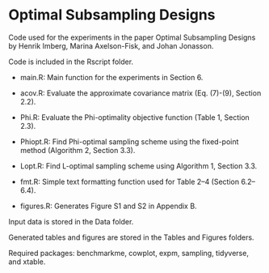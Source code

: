 # Optimal Subsampling Designs

Code used for the experiments in the paper Optimal Subsampling Designs by Henrik Imberg, Marina Axelson-Fisk, and Johan Jonasson. 

Code is included in the Rscript folder.

* main.R: Main function for the experiments in Section 6.

* acov.R: Evaluate the approximate covariance matrix (Eq. (7)-(9), Section 2.2).

* Phi.R: Evaluate the Phi-optimality objective function (Table 1, Section 2.3). 

* Phiopt.R: Find Phi-optimal sampling scheme using the fixed-point method (Algorithm 2, Section 3.3).

* Lopt.R: Find L-optimal sampling scheme using Algorithm 1, Section 3.3.

* fmt.R: Simple text formatting function used for Table 2–4 (Section 6.2–6.4).

* figures.R: Generates Figure S1 and S2 in Appendix B.

Input data is stored in the Data folder. 

Generated tables and figures are stored in the Tables and Figures folders.

Required packages: benchmarkme, cowplot, expm, sampling, tidyverse, and xtable.
